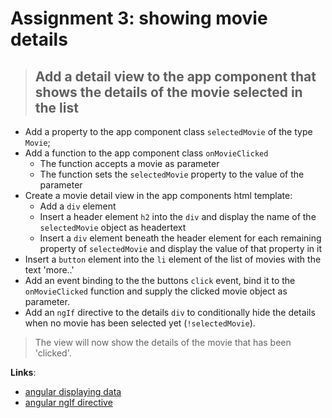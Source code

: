 Assignment 3: showing movie details 
==============================================

> ## Add a detail view to the app component that shows the details of the movie selected in the list 

- Add a property to the app component class `selectedMovie` of the type `Movie`;
- Add a function to the app component class `onMovieClicked` 
    - The function accepts a movie as parameter
    - The function sets the `selectedMovie` property to the value of the parameter
- Create a movie detail view in the app components html template:
    - Add a `div` element
    - Insert a header element `h2` into the `div` and display the name of the `selectedMovie` object as headertext
    - Insert a `div` element beneath the header element for each remaining property of `selectedMovie` and display the value of that property in it
- Insert a `button` element into the `li` element of the list of movies with the text 'more..'
- Add an event binding to the the buttons `click` event, bind it to the `onMovieClicked` function and supply the clicked movie object as parameter.
- Add an `ngIf` directive to the details `div` to conditionally hide the details when no movie has been selected yet (`!selectedMovie`).

> The view will now show the details of the movie that has been 'clicked'.

**Links**:
- [angular displaying data](https://angular.io/docs/ts/latest/guide/displaying-data.html)
- [angular ngIf directive](https://angular-2-training-book.rangle.io/handout/directives/ng_if_directive.html)